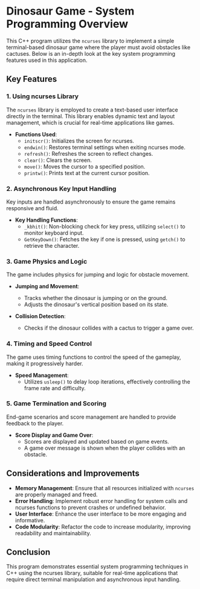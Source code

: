 # Dinosaur Game - System Programming Overview

This C++ program utilizes the `ncurses` library to implement a simple terminal-based dinosaur game where the player must avoid obstacles like cactuses. Below is an in-depth look at the key system programming features used in this application.

## Key Features

### 1. **Using ncurses Library**

The `ncurses` library is employed to create a text-based user interface directly in the terminal. This library enables dynamic text and layout management, which is crucial for real-time applications like games.

- **Functions Used**:
  - `initscr()`: Initializes the screen for ncurses.
  - `endwin()`: Restores terminal settings when exiting ncurses mode.
  - `refresh()`: Refreshes the screen to reflect changes.
  - `clear()`: Clears the screen.
  - `move()`: Moves the cursor to a specified position.
  - `printw()`: Prints text at the current cursor position.

### 2. **Asynchronous Key Input Handling**

Key inputs are handled asynchronously to ensure the game remains responsive and fluid.

- **Key Handling Functions**:
  - `_kbhit()`: Non-blocking check for key press, utilizing `select()` to monitor keyboard input.
  - `GetKeyDown()`: Fetches the key if one is pressed, using `getch()` to retrieve the character.

### 3. **Game Physics and Logic**

The game includes physics for jumping and logic for obstacle movement.

- **Jumping and Movement**:

  - Tracks whether the dinosaur is jumping or on the ground.
  - Adjusts the dinosaur's vertical position based on its state.

- **Collision Detection**:
  - Checks if the dinosaur collides with a cactus to trigger a game over.

### 4. **Timing and Speed Control**

The game uses timing functions to control the speed of the gameplay, making it progressively harder.

- **Speed Management**:
  - Utilizes `usleep()` to delay loop iterations, effectively controlling the frame rate and difficulty.

### 5. **Game Termination and Scoring**

End-game scenarios and score management are handled to provide feedback to the player.

- **Score Display and Game Over**:
  - Scores are displayed and updated based on game events.
  - A game over message is shown when the player collides with an obstacle.

## Considerations and Improvements

- **Memory Management**: Ensure that all resources initialized with `ncurses` are properly managed and freed.
- **Error Handling**: Implement robust error handling for system calls and ncurses functions to prevent crashes or undefined behavior.
- **User Interface**: Enhance the user interface to be more engaging and informative.
- **Code Modularity**: Refactor the code to increase modularity, improving readability and maintainability.

## Conclusion

This program demonstrates essential system programming techniques in C++ using the ncurses library, suitable for real-time applications that require direct terminal manipulation and asynchronous input handling.
